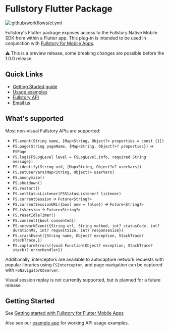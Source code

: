 # Fullstory Flutter Package

[![.github/workflows/ci.yml](https://github.com/fullstorydev/fullstory-flutter/actions/workflows/ci.yml/badge.svg)](https://github.com/fullstorydev/fullstory-flutter/actions/workflows/ci.yml)

Fullstory's Flutter package exposes access to the Fullstory Native Mobile SDK from within a Flutter app. This plug-in is intended to be used in conjunction with [Fullstory for Mobile Apps](https://www.fullstory.com/mobile-apps/).

⚠️ This is a preview release, some breaking changes are possible before the 1.0.0 release.

## Quick Links

- [Getting Started guide](https://help.fullstory.com/hc/en-us/articles/27461129353239)
- [Usage examples](https://github.com/fullstorydev/fullstory-flutter/tree/main/example/lib)
- [Fullstory API](https://developer.fullstory.com/mobile/flutter/)
- [Email us](mailto:mobile-support@fullstory.com)

## What's supported

Most non-visual Fullstory APIs are supported:

- `FS.event(String name, [Map<String, Object?> properties = const {}])`
- `FS.page(String pageName, {Map<String, Object?>? properties})` → `FSPage`
- `FS.log({FSLogLevel level = FSLogLevel.info, required String message})`
- `FS.identify(String uid, [Map<String, Object?>? userVars])`
- `FS.setUserVars(Map<String, Object?> userVars)`
- `FS.anonymize()`
- `FS.shutdown()`
- `FS.restart()`
- `FS.setStatusListener(FSStatusListener? listener)`
- `FS.currentSession` → `Future<String?>`
- `FS.currentSessionURL({bool now = false})` → `Future<String?>`
- `FS.fsVersion` → `Future<String?>`
- `FS.resetIdleTimer()`
- `FS.consent({bool consented})`
- `FS.networkEvent({String url, String method, int? statusCode, int? durationMs, int? requestSize, int? responseSize})`
- `FS.crashEvent({String name, Object? exception, StackTrace? stackTrace,})`
- `FS.captureErrors({void Function(Object? exception, StackTrace? stack)? errorHandler})`

Additionally, interceptors are available to autocapture network requests with
popular libraries using `FSInterceptor`, and page navigation can be captured
with `FSNavigatorObserver`.

Visual session replay is not currently supported, but is planned for a future release.

## Getting Started

See [Getting started with Fullstory for Flutter Mobile Apps](https://help.fullstory.com/hc/en-us/articles/27461129353239)

Also see our [example app](https://github.com/fullstorydev/fullstory-flutter/tree/main/example) for working API usage examples.
